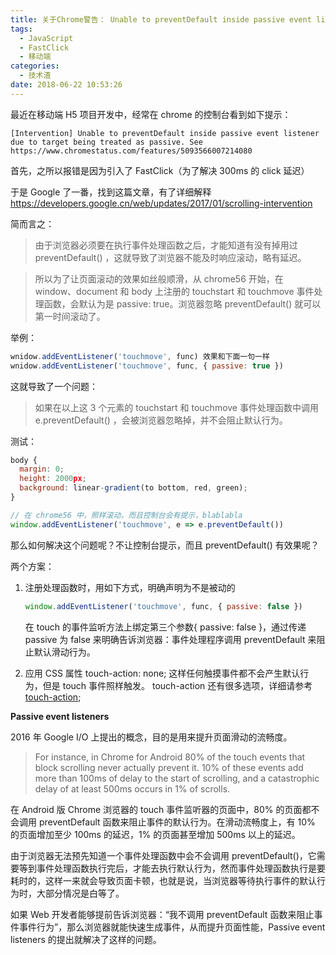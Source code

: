 ```yaml
---
title: 关于Chrome警告： Unable to preventDefault inside passive event listener 的解决方案
tags:
  - JavaScript
  - FastClick
  - 移动端
categories:
  - 技术渣
date: 2018-06-22 10:53:26
---
```


最近在移动端 H5 项目开发中，经常在 chrome 的控制台看到如下提示：

```bush
[Intervention] Unable to preventDefault inside passive event listener due to target being treated as passive. See https://www.chromestatus.com/features/5093566007214080
```

首先，之所以报错是因为引入了 FastClick（为了解决 300ms 的 click 延迟）

于是 Google 了一番，找到这篇文章，有了详细解释
https://developers.google.cn/web/updates/2017/01/scrolling-intervention

简而言之：

> 由于浏览器必须要在执行事件处理函数之后，才能知道有没有掉用过 preventDefault() ，这就导致了浏览器不能及时响应滚动，略有延迟。

> 所以为了让页面滚动的效果如丝般顺滑，从 chrome56 开始，在 window、document 和 body 上注册的 touchstart 和 touchmove 事件处理函数，会默认为是 passive: true。浏览器忽略 preventDefault() 就可以第一时间滚动了。

举例：

```javascript
wnidow.addEventListener('touchmove', func) 效果和下面一句一样
wnidow.addEventListener('touchmove', func, { passive: true })
```

这就导致了一个问题：

> 如果在以上这 3 个元素的 touchstart 和 touchmove 事件处理函数中调用 e.preventDefault() ，会被浏览器忽略掉，并不会阻止默认行为。

测试：

```javascript
body {
  margin: 0;
  height: 2000px;
  background: linear-gradient(to bottom, red, green);
}

// 在 chrome56 中，照样滚动，而且控制台会有提示，blablabla
window.addEventListener('touchmove', e => e.preventDefault())
```

<!-- more -->

那么如何解决这个问题呢？不让控制台提示，而且 preventDefault() 有效果呢？

两个方案：

1.  注册处理函数时，用如下方式，明确声明为不是被动的

    ```javascript
    window.addEventListener('touchmove', func, { passive: false })
    ```

    在 touch 的事件监听方法上绑定第三个参数{ passive: false }，通过传递 passive 为 false 来明确告诉浏览器：事件处理程序调用 preventDefault 来阻止默认滑动行为。

2.  应用 CSS 属性 touch-action: none; 这样任何触摸事件都不会产生默认行为，但是 touch 事件照样触发。
    touch-action 还有很多选项，详细请参考 [touch-action](https://w3c.github.io/pointerevents/#the-touch-action-css-property);

**Passive event listeners**

2016 年 Google I/O 上提出的概念，目的是用来提升页面滑动的流畅度。

> For instance, in Chrome for Android 80% of the touch events that block scrolling never actually prevent it. 10% of these events add more than 100ms of delay to the start of scrolling, and a catastrophic delay of at least 500ms occurs in 1% of scrolls.

在 Android 版 Chrome 浏览器的 touch 事件监听器的页面中，80% 的页面都不会调用 preventDefault 函数来阻止事件的默认行为。在滑动流畅度上，有 10% 的页面增加至少 100ms 的延迟，1% 的页面甚至增加 500ms 以上的延迟。

由于浏览器无法预先知道一个事件处理函数中会不会调用 preventDefault()，它需要等到事件处理函数执行完后，才能去执行默认行为，然而事件处理函数执行是要耗时的，这样一来就会导致页面卡顿，也就是说，当浏览器等待执行事件的默认行为时，大部分情况是白等了。

如果 Web 开发者能够提前告诉浏览器：“我不调用 preventDefault 函数来阻止事件事件行为”，那么浏览器就能快速生成事件，从而提升页面性能，Passive event listeners 的提出就解决了这样的问题。

<br/>